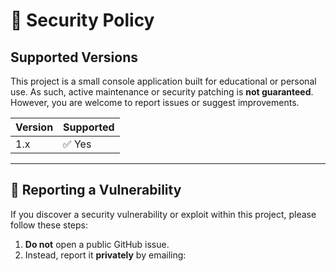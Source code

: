 # 🔐 Security Policy

## Supported Versions

This project is a small console application built for educational or personal use. As such, active maintenance or security patching is **not guaranteed**. However, you are welcome to report issues or suggest improvements.

| Version | Supported |
|---------|-----------|
| 1.x     | ✅ Yes     |

---

## 📢 Reporting a Vulnerability

If you discover a security vulnerability or exploit within this project, please follow these steps:

1. **Do not** open a public GitHub issue.
2. Instead, report it **privately** by emailing:

